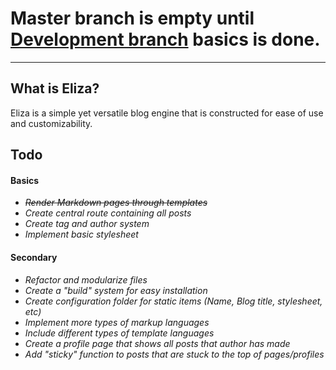 # **Master branch is empty until [Development branch](https://github.com/Yahvuh/Eliza/tree/development) basics is done.**
___
## **What is Eliza?**
Eliza is a simple yet versatile blog engine that is constructed for ease of use and customizability. 

## **Todo**
#### Basics
* ~~*Render Markdown pages through templates*~~
* *Create central route containing all posts*
* *Create tag and author system*
* *Implement basic stylesheet*

#### Secondary
* *Refactor and modularize files*
* *Create a "build" system for easy installation*
* *Create configuration folder for static items (Name, Blog title, stylesheet, etc)*
* *Implement more types of markup languages*
* *Include different types of template languages*
* *Create a profile page that shows all posts that author has made*
* *Add "sticky" function to posts that are stuck to the top of pages/profiles*
